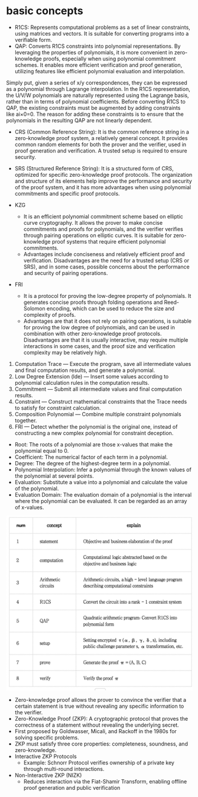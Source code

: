 # basic concepts
* R1CS: Represents computational problems as a set of linear constraints, using matrices and vectors. It is suitable for converting programs into a verifiable form.
* QAP: Converts R1CS constraints into polynomial representations. By leveraging the properties of polynomials, it is more convenient in zero-knowledge proofs, especially when using polynomial commitment schemes. It enables more efficient verification and proof generation, utilizing features like efficient polynomial evaluation and interpolation.

Simply put, given a series of x/y correspondences, they can be expressed as a polynomial through Lagrange interpolation. In the R1CS representation, the U/V/W polynomials are naturally represented using the Lagrange basis, rather than in terms of polynomial coefficients.
Before converting R1CS to QAP, the existing constraints must be augmented by adding constraints like ai×0=0. The reason for adding these constraints is to ensure that the polynomials in the resulting QAP are not linearly dependent.

* CRS (Common Reference String): It is the common reference string in a zero-knowledge proof system, a relatively general concept. It provides common random elements for both the prover and the verifier, used in proof generation and verification. A trusted setup is required to ensure security.
* SRS (Structured Reference String): It is a structured form of CRS, optimized for specific zero-knowledge proof protocols. The organization and structure of its elements help improve the performance and security of the proof system, and it has more advantages when using polynomial commitments and specific proof protocols.

* KZG
    * It is an efficient polynomial commitment scheme based on elliptic curve cryptography. It allows the prover to make concise commitments and proofs for polynomials, and the verifier verifies through pairing operations on elliptic curves. It is suitable for zero-knowledge proof systems that require efficient polynomial commitments.
    * Advantages include conciseness and relatively efficient proof and verification. Disadvantages are the need for a trusted setup (CRS or SRS), and in some cases, possible concerns about the performance and security of pairing operations.
* FRI
    * It is a protocol for proving the low-degree property of polynomials. It generates concise proofs through folding operations and Reed-Solomon encoding, which can be used to reduce the size and complexity of proofs.
    * Advantages are that it does not rely on pairing operations, is suitable for proving the low degree of polynomials, and can be used in combination with other zero-knowledge proof protocols. Disadvantages are that it is usually interactive, may require multiple interactions in some cases, and the proof size and verification complexity may be relatively high.
1. Computation Trace — Execute the program, save all intermediate values and final computation results, and generate a polynomial.
2. Low Degree Extension (lde) — Insert some values according to polynomial calculation rules in the computation results.
3. Commitment — Submit all intermediate values and final computation results.
4. Constraint — Construct mathematical constraints that the Trace needs to satisfy for constraint calculation.
5. Composition Polynomial — Combine multiple constraint polynomials together.
6. FRI — Detect whether the polynomial is the original one, instead of constructing a new complex polynomial for constraint deception.

* Root: The roots of a polynomial are those x-values that make the polynomial equal to 0.
* Coefficient: The numerical factor of each term in a polynomial.
* Degree: The degree of the highest-degree term in a polynomial.
* Polynomial Interpolation: Infer a polynomial through the known values of the polynomial at several points.
* Evaluation: Substitute a value into a polynomial and calculate the value of the polynomial.
* Evaluation Domain: The evaluation domain of a polynomial is the interval where the polynomial can be evaluated. It can be regarded as an array of x-values.



![alt text](image-1.png)


* Zero-knowledge proof allows the prover to convince the verifier that a certain statement is true without revealing any specific information to the verifier.
* Zero-Knowledge Proof (ZKP): A cryptographic protocol that proves the correctness of a statement without revealing the underlying secret.
* First proposed by Goldwasser, Micali, and Rackoff in the 1980s for solving specific problems.
* ZKP must satisfy three core properties: completeness, soundness, and zero-knowledge.
* Interactive ZKP Protocols
    * Example: Schnorr Protocol verifies ownership of a private key through multi-round interactions.
* Non-Interactive ZKP (NIZK)
    * Reduces interaction via the Fiat-Shamir Transform, enabling offline proof generation and public verification
